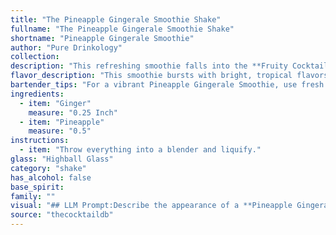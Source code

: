 ```yaml
---
title: "The Pineapple Gingerale Smoothie Shake"
fullname: "The Pineapple Gingerale Smoothie Shake"
shortname: "Pineapple Gingerale Smoothie"
author: "Pure Drinkology"
collection:
description: "This refreshing smoothie falls into the **Fruity Cocktail** family, drawing inspiration from the long tradition of fruit-based drinks. While its exact origin is unknown, it likely emerged from the modern fusion of tropical flavors and the growing popularity of smoothies. "
flavor_description: "This smoothie bursts with bright, tropical flavors.  The sweet, juicy pineapple is perfectly balanced by the spicy kick of fresh ginger.  The result is a refreshing and invigorating drink with a delightful zing that will wake up your taste buds.  It's a perfect combination of sweet and spicy, with a smooth, creamy texture that's both satisfying and healthy. "
bartender_tips: "For a vibrant Pineapple Gingerale Smoothie, use fresh ginger for maximum flavor.  Grate it finely for a subtle heat, or chop it for a more potent kick.  Don't over-blend the pineapple - you want chunks for texture!  Finally, adjust the gingerale to your desired sweetness and fizz level. "
ingredients:
  - item: "Ginger"
    measure: "0.25 Inch"
  - item: "Pineapple"
    measure: "0.5"
instructions:
  - item: "Throw everything into a blender and liquify."
glass: "Highball Glass"
category: "shake"
has_alcohol: false
base_spirit:
family: ""
visual: "## LLM Prompt:Describe the appearance of a **Pineapple Gingerale Smoothie**.  Consider these details:* **Color:** What shades of yellow, orange, and possibly even a hint of white are present? Is it a vibrant, opaque color or more translucent?* **Texture:** Is it smooth and creamy, with a frothy top? Are there any visible chunks of pineapple or ginger? * **Presentation:** Is it served in a tall glass with a straw, a short glass with a rim of sugar, or perhaps a mason jar?  Are there any garnishes, like a pineapple wedge or a sprig of mint?* **Overall Impression:** What kind of feeling does the visual appearance evoke? Is it refreshing, tropical, or invigorating? Please provide a detailed and evocative description of the Pineapple Gingerale Smoothie, capturing its visual appeal. "
source: "thecocktaildb"
---
```


